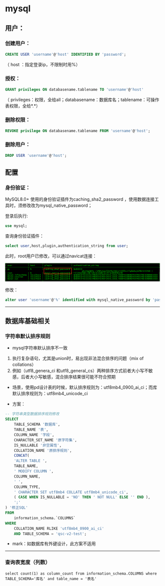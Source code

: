 # mysql

## 用户：

### 创建用户：

```sql
CREATE USER 'username'@'host' IDENTIFIED BY 'password';
```

（ host ：指定登录ip，不限制时用%）

### 授权：

```sql
GRANT privileges ON databasename.tablename TO 'username'@'host'
```

（ privileges：权限，全给all；databasename：数据库名；tablename：可操作表权限，全给*.*）

### 删除权限：

```sql
REVOKE privilege ON databasename.tablename FROM 'username'@'host';
```

### 删除用户：

```sql
DROP USER 'username'@'host';
```

## 配置

### 身份验证：

MySQL8.0+ 使用的身份验证插件为caching_sha2_password ，使用数据连接工具时，须修改改为mysql_native_password；

登录后执行:

```sql
use mysql;
```

查询身份验证插件：

```sql
select user,host,plugin,authentication_string from user;
```

此时，root用户已修改，可以通过navicat连接：

![image-20191224095932907](mysql.assets\image-20191224095932907.png)

修改：

```sql
alter user 'username'@'%' identified with mysql_native_password by 'password';
```

----



## 数据库基础相关

### 字符串默认排序规则

+ mysql字符串默认排序不一致

1.  执行复杂语句，尤其是union时，易出现非法混合排序的问题（mix of collations）
2.  例如（utf8_genera_ci 和utf8_general_cs）两种排序方式前者大小写不敏感，后者大小写敏感，混合排序结果很可能不符合预期


+ 场景，使用pd设计表的时候，默认排序规则为：utf8mb4_0900_ai_ci；而库默认排序规则为：utf8mb4_unicode_ci


+ 方案：

```sql
-- 字符串类型数据排序规则修改
SELECT
	TABLE_SCHEMA '数据库',
	TABLE_NAME '表',
	COLUMN_NAME '字段',
	CHARACTER_SET_NAME '原字符集',
	IS_NULLABLE '非空属性',
	COLLATION_NAME '原排序规则',
	CONCAT(
	'ALTER TABLE ',
	TABLE_NAME,
	' MODIFY COLUMN ',
	COLUMN_NAME,
	' ',
	COLUMN_TYPE,
	' CHARACTER SET utf8mb4 COLLATE utf8mb4_unicode_ci',
	( CASE WHEN IS_NULLABLE = 'NO' THEN ' NOT NULL' ELSE '' END ),
	';' 
) '修正SQL' 
FROM
	information_schema.`COLUMNS` 
WHERE
	COLLATION_NAME RLIKE 'utf8mb4_0900_ai_ci' 
	AND TABLE_SCHEMA = 'qsc-v2-test';
```

+ mark：如数据库有外键设计，此方案不适用

----



### 查询表宽度（列数）

```mysql
select count(1) as column_count from information_schema.COLUMNS where TABLE_SCHEMA='库名' and table_name = '表名'
```


